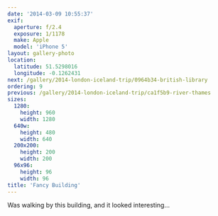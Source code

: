 ```yaml
---
date: '2014-03-09 10:55:37'
exif:
  aperture: f/2.4
  exposure: 1/1178
  make: Apple
  model: 'iPhone 5'
layout: gallery-photo
location:
  latitude: 51.5298016
  longitude: -0.1262431
next: /gallery/2014-london-iceland-trip/0964b34-british-library
ordering: 9
previous: /gallery/2014-london-iceland-trip/ca1f5b9-river-thames
sizes:
  1280:
    height: 960
    width: 1280
  640w:
    height: 480
    width: 640
  200x200:
    height: 200
    width: 200
  96x96:
    height: 96
    width: 96
title: 'Fancy Building'
---
```


Was walking by this building, and it looked interesting…
